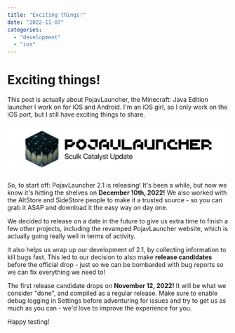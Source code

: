 ```yaml
---
title: "Exciting things!"
date: "2022-11-07"
categories: 
  - "development"
  - "ios"
---
```


# Exciting things!

This post is actually about PojavLauncher, the Minecraft: Java Edition launcher I work on for iOS and Android. I'm an iOS girl, so I only work on the iOS port, but I still have exciting things to share.

![](../../../../images/2022/11/11-30-pojavlauncher-sculk-catalyst-update.png)

So, to start off: PojavLauncher 2.1 is releasing! It's been a while, but now we know it's hitting the shelves on **December 10th, 2022!** We also worked with the AltStore and SideStore people to make it a trusted source - so you can grab it ASAP and download it the easy way on day one.

We decided to release on a date in the future to give us extra time to finish a few other projects, including the revamped PojavLauncher website, which is actually going really well in terms of activity.

It also helps us wrap up our development of 2.1, by collecting information to kill bugs fast. This led to our decision to also make **release candidates** before the official drop - just so we can be bombarded with bug reports so we can fix everything we need to!

The first release candidate drops on **November 12, 2022!** It will be what we consider "done", and compiled as a regular release. Make sure to enable debug logging in Settings before adventuring for issues and try to get us as much as you can - we'd love to improve the experience for you.

Happy testing!
